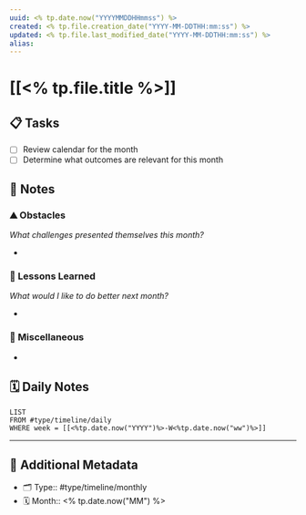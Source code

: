 ```yaml
---
uuid: <% tp.date.now("YYYYMMDDHHmmss") %>
created: <% tp.file.creation_date("YYYY-MM-DDTHH:mm:ss") %>
updated: <% tp.file.last_modified_date("YYYY-MM-DDTHH:mm:ss") %>
alias: 
---
```


# [[<% tp.file.title %>]]


## 📋 Tasks

- [ ] Review calendar for the month
- [ ] Determine what outcomes are relevant for this month

## 📝 Notes

### ⛰ Obstacles

_What challenges presented themselves this month?_

- 

### 🎒 Lessons Learned

_What would I like to do better next month?_

- 

### 📖 Miscellaneous

- 

## 🗓️ Daily Notes

```dataview
LIST
FROM #type/timeline/daily
WHERE week = [[<%tp.date.now("YYYY")%>-W<%tp.date.now("ww")%>]]
```

---

## 📇 Additional Metadata

- 🗂 Type:: #type/timeline/monthly
- 🗓️ Month:: <% tp.date.now("MM") %>
